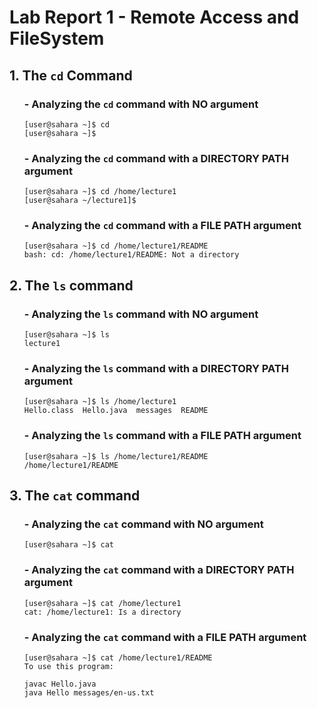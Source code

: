 # Lab Report 1 - Remote Access and FileSystem
  
## 1. The `cd` Command

  <ol markdown="1">
    
  ### - Analyzing the `cd` command with **NO** argument

  ```
  [user@sahara ~]$ cd
  [user@sahara ~]$
  ```

  </ol>

  <ol markdown="1">

  ### - Analyzing the `cd` command with a **DIRECTORY PATH** argument

  ```
  [user@sahara ~]$ cd /home/lecture1
  [user@sahara ~/lecture1]$ 
  ```

  </ol>

  <ol markdown="1">

  ### - Analyzing the `cd` command with a **FILE PATH** argument

  ```
  [user@sahara ~]$ cd /home/lecture1/README
  bash: cd: /home/lecture1/README: Not a directory
  ```

  </ol>

  ## 2. The `ls` command

  <ol markdown="1">
    
  ### - Analyzing the `ls` command with **NO** argument
    
  ```
  [user@sahara ~]$ ls
  lecture1
  ```

  </ol>

  <ol markdown="1">

  ### - Analyzing the `ls` command with a **DIRECTORY PATH** argument

  ```
  [user@sahara ~]$ ls /home/lecture1
  Hello.class  Hello.java  messages  README
  ```

  </ol>

  <ol markdown="1">

  ### - Analyzing the `ls` command with a **FILE PATH** argument

  ```
  [user@sahara ~]$ ls /home/lecture1/README
  /home/lecture1/README
  ```

  </ol>

  ## 3. The `cat` command

  <ol markdown="1">
    
  ### - Analyzing the `cat` command with **NO** argument
    
  ```
  [user@sahara ~]$ cat
  
  ```

  </ol>

  <ol markdown="1">

  ### - Analyzing the `cat` command with a **DIRECTORY PATH** argument

  ```
  [user@sahara ~]$ cat /home/lecture1
  cat: /home/lecture1: Is a directory
  ```

  </ol>

  <ol markdown="1">

  ### - Analyzing the `cat` command with a **FILE PATH** argument

  ```
  [user@sahara ~]$ cat /home/lecture1/README
  To use this program:
  
  javac Hello.java
  java Hello messages/en-us.txt
  ```

  </ol>

</div>
  




